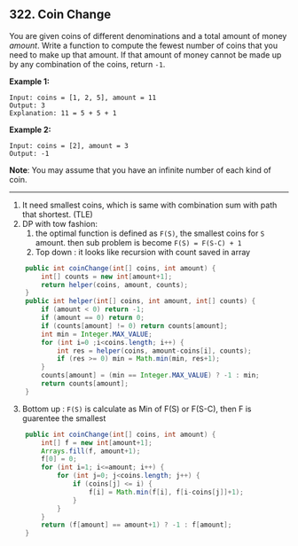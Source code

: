 ## 322. Coin Change

You are given coins of different denominations and a total amount of money *amount*. Write a function to compute the fewest number of coins that you need to make up that amount. If that amount of money cannot be made up by any combination of the coins, return `-1`.

**Example 1:**

```
Input: coins = [1, 2, 5], amount = 11
Output: 3 
Explanation: 11 = 5 + 5 + 1
```

**Example 2:**

```
Input: coins = [2], amount = 3
Output: -1
```

**Note**:
You may assume that you have an infinite number of each kind of coin.

---

1. It need smallest coins, which is same with combination sum with path that shortest. (TLE)
2. DP with tow fashion:
   1. the optimal function is defined as `F(S)`, the smallest coins for `S` amount. then sub problem is become `F(S) = F(S-C) + 1`
   2. Top down : it looks like recursion with count saved in array

```java
    public int coinChange(int[] coins, int amount) {
        int[] counts = new int[amount+1];
        return helper(coins, amount, counts);
    }
    public int helper(int[] coins, int amount, int[] counts) {
        if (amount < 0) return -1;
        if (amount == 0) return 0;
        if (counts[amount] != 0) return counts[amount];
        int min = Integer.MAX_VALUE;
        for (int i=0 ;i<coins.length; i++) {
            int res = helper(coins, amount-coins[i], counts);
            if (res >= 0) min = Math.min(min, res+1);
        }
        counts[amount] = (min == Integer.MAX_VALUE) ? -1 : min;
        return counts[amount];
    }
```
   3. Bottom up : `F(S)` is calculate as Min of F(S) or F(S-C), then F is guarentee the smallest

```java
    public int coinChange(int[] coins, int amount) {
        int[] f = new int[amount+1];
        Arrays.fill(f, amount+1);
        f[0] = 0;
        for (int i=1; i<=amount; i++) {
            for (int j=0; j<coins.length; j++) {
                if (coins[j] <= i) {
                    f[i] = Math.min(f[i], f[i-coins[j]]+1);
                }
            }
        }
        return (f[amount] == amount+1) ? -1 : f[amount];
    }
```

